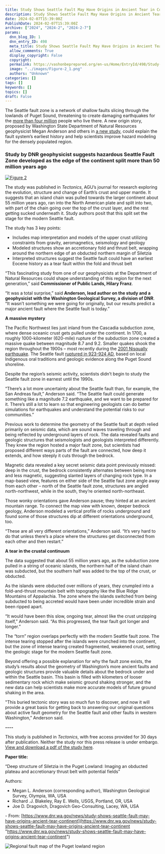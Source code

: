```yaml
---
title: Study Shows Seattle Fault May Have Origins in Ancient Tear in Continent
description: Study Shows Seattle Fault May Have Origins in Ancient Tear in Continent
date: 2024-02-07T15:39:00Z
PublishDate: 2024-02-07T15:39:00Z
archive: ["2024", "2024-2", "2024-2-7"]
params:
  dnn_blog_ID: 1
  dnn_entry_ID: 498
  meta_title: Study Shows Seattle Fault May Have Origins in Ancient Tear in Continent
  allow_comments: True
  display_copyright: False
  copyright:
  permalink: https://vashonbeprepared.org/en-us/Home/EntryId/498/Study-Shows-Seattle-Fault-May-Have-Origins-in-Ancient-Tear-in-Continent
  image: "../images/Figure-2_1.png"
  authors: "Unknown"
categories: []
tags: []
keywords: []
topics: []
draft: False
---
```


The Seattle fault zone is a network of shallow faults slicing through the lowlands of Puget Sound, threatening to create damaging earthquakes for the [more than four million](https://censusreporter.org/profiles/31000US42660-seattle-tacoma-bellevue-wa-metro-area/) people who live there. A new origin story, proposed by Washington State Department of Natural Resources geophysicist Megan Anderson and others in [a new study](https://agupubs.onlinelibrary.wiley.com/doi/10.1029/2022TC007720), could explain the fault system’s earliest history and help scientists improve hazard modeling for the densely populated region.

### Study by DNR geophysicist suggests hazardous Seattle Fault Zone developed as the edge of the continent split more than 50 million years ago

[![Figure 2](../images/Figure-2_1.png "Figure 2")](../images/Figure-2_1.png)

The study was published in _Tectonics_, AGU’s journal for research exploring the evolution, structure and change of Earth’s crust and upper mantle. It suggests that an island chain was pulled towards the larger continent about 55 million years ago, ran into the North American plate and split into two, with part of the chain going over the top of the crust layer, and the rest getting sucked underneath it. Study authors posit that this split set the stage for the modern Seattle fault.

The study has 3 key points:

- Includes map interpretation and models of the upper crust utilizing constraints from gravity, aeromagnetics, seismology and geology
- Modeled structures show an accretionary fold and thrust belt, wrapping around the northern edge of an obducted northern margin of Siletzia
- Interpreted structures suggest the Seattle fault could have an earliest Eocene history as a tear fault within the fold and thrust belt

“This fascinating study from one of our geophysicists at the Department of Natural Resources could shape understanding of this region for the next generation,” said **Commissioner of Public Lands, Hilary Franz**.

“It was a total surprise,” said **Anderson, lead author on the study and a geophysicist with the Washington Geological Survey, a division of DNR**. “It wasn’t something we were going for originally, but our results predict a major ancient fault where the Seattle fault is today.”

**A massive mystery**

The Pacific Northwest lies just inland from the Cascadia subduction zone, where dense oceanic crust gets pulled under the continent. In 1700, a roughly 1000-kilometer (620-mile) rupture of the subduction zone created a massive quake between magnitude 8.7 and 9.2. Smaller quakes shook the region throughout the 1900s – most recently during the [2001 Nisqually earthquake](https://www.seattletimes.com/seattle-news/science/20-years-after-the-nisqually-earthquake-are-we-better-prepared-for-the-big-one/). The Seattle fault [ruptured in 923-924 AD](https://www.science.org/doi/full/10.1126/sciadv.adh4973), based on local Indigenous oral traditions and geologic evidence along the Puget Sound shoreline.

Despite the region’s seismic activity, scientists didn’t begin to study the Seattle fault zone in earnest until the 1990s.

“There’s a lot more uncertainty about the Seattle fault than, for example, the San Andreas fault,” Anderson said. “The Seattle fault could generate something like a magnitude 7.2 earthquake, and we want to be prepared for it. There’s still a lot to learn so that engineering geologists can do better simulations for earthquakes and understand the potential risks to our communities.”

Previous work to determine the geometry of the Seattle fault at depth relied primarily on seismic data, which are sound waves traveling through and being reflected by underground layers of rock. The data revealed faults and geologic structures that seismologists and geologists interpreted differently. They knew the region hosted a major fault zone, but scientists had proposed different ways parts of the fault are connected, how deep it extends, and how steeply it cuts through the bedrock.

Magnetic data revealed a key secret seismic data point previously missed: deep in the crust, the bedrock consistently alternates between being more and less magnetic, suggesting slanted layers of changing rock type. In a map-based view, features on either side of the Seattle faut zone angle away from each other – north of the Seattle fault zone, structures are angled north-northwest, while in the south, they’re oriented north-northeast.

Those wonky orientations gave Anderson pause; they hinted at an ancient mountain range. To connect the map view with known, deeper bedrock geology, Anderson modeled a vertical profile of rocks underground and found some of those structures dip at different orientations underground, too.

“These are all very different orientations,” Anderson said. “It’s very hard to do that unless there’s a place where the structures get disconnected from each other and then restart.”

**A tear in the crustal continuum**

The data suggested that about 55 million years ago, as the subduction zone pulled in a string of oceanic islands, the northern half of the island chain was subducted, but the southern half was added to the top of the crust, or obducted.

As the islands were obducted over millions of years, they crumpled into a fold-and-thrust mountain belt with topography like the Blue Ridge Mountains of Appalachia. The zone where the islands switched from being subducted to being accreted would have been under incredible strain and been ripped apart.

“It would have been this slow, ongoing tear, almost like the crust unzipping itself,” Anderson said. “As this progressed, the tear fault got longer and longer.”

The “torn” region overlaps perfectly with the modern Seattle fault zone. The intense tearing stopped after the islands were crunched into the continent, but the zone of intense tearing created fragmented, weakened crust, setting the geologic stage for the modern Seattle fault zone.

Beyond offering a possible explanation for why the fault zone exists, the study’s results about the geometry of Washington’s more ancient faults and geologic structures provide valuable details about the bedrock under and within the Seattle basin. This basin is filled with kilometers of looser sedimentary rock which make seismic ground shaking stronger, and the new data can help scientists make more accurate models of future ground shaking in the area.

"This buried tectonic story was so much fun to discover, and now it will provide a great basis for getting back to answering our original questions about active fault geometry for the Seattle fault and other faults in western Washington,” Anderson said.

**\----**

This study is published in _Tectonics_, with free access provided for 30 days after publication. Neither the study nor this press release is under embargo. [View and download a pdf of the study here](https://agupubs.onlinelibrary.wiley.com/doi/10.1029/2022TC007720).

**Paper title:**

“Deep structure of Siletzia in the Puget Lowland: Imaging an obducted plateau and accretionary thrust belt with potential fields”

Authors:

- Megan L. Anderson (corresponding author), Washington Geological Survey, Olympia, WA, USA
- Richard .J. Blakeley, Ray E. Wells, USGS, Portland, OR, USA
- Joe D. Dragovich, Dragovich Geo-Consulting, Lacey, WA, USA

\- From: [https://www.dnr.wa.gov/news/study-shows-seattle-fault-may-have-origins-ancient-tear-continent](https://www.dnr.wa.gov/news/study-shows-seattle-fault-may-have-origins-ancient-tear-continent "https://www.dnr.wa.gov/news/study-shows-seattle-fault-may-have-origins-ancient-tear-continent")

![Regional fault map of the Puget lowland region](../images/Figure-2.png)
